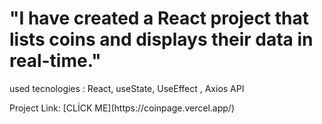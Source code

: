 #   "I have created a React project that lists coins and displays their data in real-time."
<p>   used tecnologies : React, useState, UseEffect , Axios API </p>
<p>  Project Link: [CLİCK ME](https://coinpage.vercel.app/)  </p>
